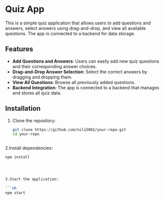 
# Quiz App

This is a simple quiz application that allows users to add questions and answers, select answers using drag-and-drop, and view all available questions. The app is connected to a backend for data storage.

## Features

- **Add Questions and Answers**: Users can easily add new quiz questions and their corresponding answer choices.
- **Drag-and-Drop Answer Selection**: Select the correct answers by dragging and dropping them.
- **View All Questions**: Browse all previously added questions.
- **Backend Integration**: The app is connected to a backend that manages and stores all quiz data.

## Installation

1. Clone the repository:

   ```sh
   git clone https://github.com/nils5002/your-repo.git
   cd your-repo



2.Install dependencies:

```sh
npm install




3.Start the application:

```sh
npm start



